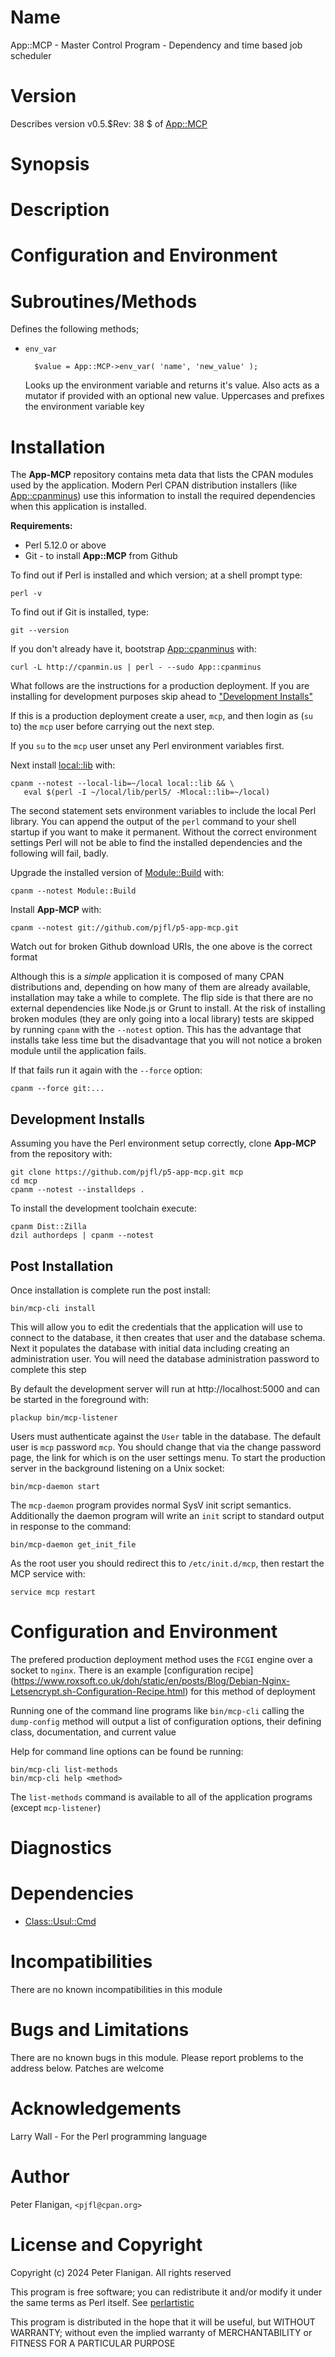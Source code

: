 # Name

App::MCP - Master Control Program - Dependency and time based job scheduler

# Version

Describes version v0.5.$Rev: 38 $ of [App::MCP](https://metacpan.org/pod/App%3A%3AMCP)

# Synopsis

# Description

# Configuration and Environment

# Subroutines/Methods

Defines the following methods;

- `env_var`

        $value = App::MCP->env_var( 'name', 'new_value' );

    Looks up the environment variable and returns it's value. Also acts as a
    mutator if provided with an optional new value. Uppercases and prefixes
    the environment variable key

# Installation

The **App-MCP** repository contains meta data that lists the CPAN modules
used by the application. Modern Perl CPAN distribution installers (like
[App::cpanminus](https://metacpan.org/pod/App%3A%3Acpanminus)) use this information to install the required dependencies
when this application is installed.

**Requirements:**

- Perl 5.12.0 or above
- Git - to install **App::MCP** from Github

To find out if Perl is installed and which version; at a shell prompt type:

    perl -v

To find out if Git is installed, type:

    git --version

If you don't already have it, bootstrap [App::cpanminus](https://metacpan.org/pod/App%3A%3Acpanminus) with:

    curl -L http://cpanmin.us | perl - --sudo App::cpanminus

What follows are the instructions for a production deployment. If you are
installing for development purposes skip ahead to ["Development Installs"](#development-installs)

If this is a production deployment create a user, `mcp`, and then
login as (`su` to) the `mcp` user before carrying out the next step.

If you `su` to the `mcp` user unset any Perl environment variables first.

Next install [local::lib](https://metacpan.org/pod/local%3A%3Alib) with:

    cpanm --notest --local-lib=~/local local::lib && \
       eval $(perl -I ~/local/lib/perl5/ -Mlocal::lib=~/local)

The second statement sets environment variables to include the local
Perl library. You can append the output of the `perl` command to your
shell startup if you want to make it permanent. Without the correct
environment settings Perl will not be able to find the installed
dependencies and the following will fail, badly.

Upgrade the installed version of [Module::Build](https://metacpan.org/pod/Module%3A%3ABuild) with:

    cpanm --notest Module::Build

Install **App-MCP** with:

    cpanm --notest git://github.com/pjfl/p5-app-mcp.git

Watch out for broken Github download URIs, the one above is the
correct format

Although this is a _simple_ application it is composed of many CPAN
distributions and, depending on how many of them are already available,
installation may take a while to complete. The flip side is that there are no
external dependencies like Node.js or Grunt to install. At the risk of
installing broken modules (they are only going into a local library) tests are
skipped by running `cpanm` with the `--notest` option. This has the advantage
that installs take less time but the disadvantage that you will not notice a
broken module until the application fails.

If that fails run it again with the `--force` option:

    cpanm --force git:...

## Development Installs

Assuming you have the Perl environment setup correctly, clone
**App-MCP** from the repository with:

    git clone https://github.com/pjfl/p5-app-mcp.git mcp
    cd mcp
    cpanm --notest --installdeps .

To install the development toolchain execute:

    cpanm Dist::Zilla
    dzil authordeps | cpanm --notest

## Post Installation

Once installation is complete run the post install:

    bin/mcp-cli install

This will allow you to edit the credentials that the application will
use to connect to the database, it then creates that user and the
database schema. Next it populates the database with initial data
including creating an administration user. You will need the database
administration password to complete this step

By default the development server will run at http://localhost:5000 and can be
started in the foreground with:

    plackup bin/mcp-listener

Users must authenticate against the `User` table in the database.  The default
user is `mcp` password `mcp`. You should change that via the change password
page, the link for which is on the user settings menu. To start the
production server in the background listening on a Unix socket:

    bin/mcp-daemon start

The `mcp-daemon` program provides normal SysV init script
semantics. Additionally the daemon program will write an `init` script to
standard output in response to the command:

    bin/mcp-daemon get_init_file

As the root user you should redirect this to `/etc/init.d/mcp`, then
restart the MCP service with:

    service mcp restart

# Configuration and Environment

The prefered production deployment method uses the `FCGI` engine over
a socket to `nginx`. There is an example
\[configuration recipe\](https://www.roxsoft.co.uk/doh/static/en/posts/Blog/Debian-Nginx-Letsencrypt.sh-Configuration-Recipe.html)
for this method of deployment

Running one of the command line programs like `bin/mcp-cli` calling
the `dump-config` method will output a list of configuration options,
their defining class, documentation, and current value

Help for command line options can be found be running:

    bin/mcp-cli list-methods
    bin/mcp-cli help <method>

The `list-methods` command is available to all of the application programs
(except `mcp-listener`)

# Diagnostics

# Dependencies

- [Class::Usul::Cmd](https://metacpan.org/pod/Class%3A%3AUsul%3A%3ACmd)

# Incompatibilities

There are no known incompatibilities in this module

# Bugs and Limitations

There are no known bugs in this module.
Please report problems to the address below.
Patches are welcome

# Acknowledgements

Larry Wall - For the Perl programming language

# Author

Peter Flanigan, `<pjfl@cpan.org>`

# License and Copyright

Copyright (c) 2024 Peter Flanigan. All rights reserved

This program is free software; you can redistribute it and/or modify it
under the same terms as Perl itself. See [perlartistic](https://metacpan.org/pod/perlartistic)

This program is distributed in the hope that it will be useful,
but WITHOUT WARRANTY; without even the implied warranty of
MERCHANTABILITY or FITNESS FOR A PARTICULAR PURPOSE

